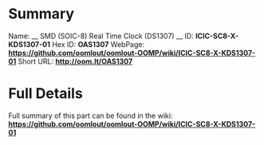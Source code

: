 
Summary
=================

Name: __ SMD (SOIC-8) Real Time Clock (DS1307) __
ID: __ICIC-SC8-X-KDS1307-01__
Hex ID: __OAS1307__
WebPage: __https://github.com/oomlout/oomlout-OOMP/wiki/ICIC-SC8-X-KDS1307-01__
Short URL: __http://oom.lt/OAS1307__

Full Details
==========================
Full summary of this part can be found in the wiki:   
__https://github.com/oomlout/oomlout-OOMP/wiki/ICIC-SC8-X-KDS1307-01__   

